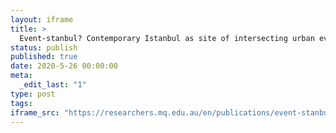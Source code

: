 ```yaml
---
layout: iframe
title: >
  Event-stanbul? Contemporary Istanbul as site of intersecting urban events
status: publish
published: true
date: 2020-5-26 00:00:00
meta:
  _edit_last: "1"
type: post
tags:
iframe_src: "https://researchers.mq.edu.au/en/publications/event-stanbul-contemporary-istanbul-as-site-of-intersecting-urban"
---
```

        